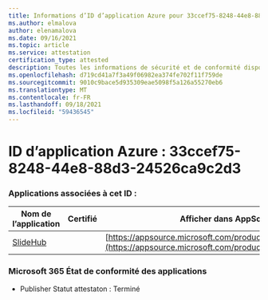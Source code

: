 ```yaml
---
title: Informations d’ID d’application Azure pour 33ccef75-8248-44e8-88d3-24526ca9c2d3
ms.author: elmalova
author: elenamalova
ms.date: 09/16/2021
ms.topic: article
ms.service: attestation
certification_type: attested
description: Toutes les informations de sécurité et de conformité disponibles pour 33ccef75-8248-44e8-88d3-24526ca9c2d3.
ms.openlocfilehash: d719cd41a7f3a49f06982ea374fe702f11f759de
ms.sourcegitcommit: 9010c9bace5d935309eae5098f5a126a55270eb6
ms.translationtype: MT
ms.contentlocale: fr-FR
ms.lasthandoff: 09/18/2021
ms.locfileid: "59436545"
---
```

# <a name="azure-app-id-33ccef75-8248-44e8-88d3-24526ca9c2d3"></a>ID d’application Azure : 33ccef75-8248-44e8-88d3-24526ca9c2d3


### <a name="apps-associated-with-this-id"></a>Applications associées à cet ID :
| **Nom de l’application** | **Certifié** | **Afficher dans AppSource** |
|--------------|---------------|-----------------------|
| [SlideHub](https://docs.microsoft.com/microsoft-365-app-certification/forward/WA200001625) |  | [https://appsource.microsoft.com/product/office/WA200001625](https://appsource.microsoft.com/product/office/WA200001625) |

### <a name="microsoft-365-app-compliance-status"></a>Microsoft 365 État de conformité des applications
- Publisher Statut attestaton : Terminé
